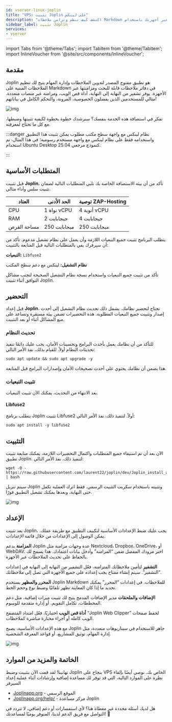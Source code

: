 ```yaml
---
id: vserver-linux-joplin
title: "VPS: تثبيت Joplin على لينكس"
description: "اكتشف كيف تنظم وتزامن ملاحظات Markdown المشفرة عبر أجهزتك باستخدام Joplin لتدوين ملاحظات آمن ومرن → تعلّم المزيد الآن"
sidebar_label: تثبيت Joplin
services:
- vserver
---
```


import Tabs from '@theme/Tabs';
import TabItem from '@theme/TabItem';
import InlineVoucher from '@site/src/components/InlineVoucher';

## مقدمة

Joplin هو تطبيق مفتوح المصدر لتدوين الملاحظات وإدارة المهام يتيح لك تنظيم الملاحظات المبنية على Markdown في دفاتر ملاحظات قابلة للبحث ومزامنتها عبر الأجهزة. يوفر تشفير من النهاية إلى النهاية، أداة قص الويب، ومزامنة عبر منصات متعددة. مثالي للمستخدمين الذين يفضلون الخصوصية، المرونة، والتحكم الكامل في بياناتهم!

![img](https://screensaver01.zap-hosting.com/index.php/s/qfo8k2RXWPFqi3g/preview)

تفكر في استضافة هذه الخدمة بنفسك؟ سنرشدك خطوة بخطوة لكيفية تثبيتها وضبطها، مع كل ما تحتاج لمعرفته.

:::danger نظام لينكس مع واجهة سطح مكتب مطلوب
يمكن تثبيت هذا التطبيق واستخدامه فقط على نظام لينكس مع واجهة مستخدم رسومية؛ في هذا المثال، تم استخدام Ubuntu Desktop 25.04 كنموذج مرجعي.

:::

<InlineVoucher />



## المتطلبات الأساسية

قبل تثبيت **Joplin**، تأكد من أن بيئة الاستضافة الخاصة بك تلبي المتطلبات التالية لضمان تثبيت سلس وأداء مثالي.

| العتاد | الحد الأدنى | توصية ZAP-Hosting |
| ---------- | ------------ | -------------------------- |
| CPU| 1 نواة vCPU | 4 أنوية vCPU |
| RAM| 2 جيجابايت | 4 جيجابايت |
| مساحة القرص | 250 ميجابايت | 250 ميجابايت |

يتطلب البرنامج تثبيت جميع التبعيات اللازمة وأن يعمل على نظام تشغيل مدعوم. تأكد من أن سيرفرك يفي بالمتطلبات التالية قبل المتابعة بالتثبيت:

**التبعيات:** `Libfuse2`

**نظام التشغيل:** لينكس مع دعم سطح المكتب

تأكد من تثبيت جميع التبعيات واستخدام نسخة نظام التشغيل الصحيحة لتجنب مشاكل التوافق أثناء تثبيت Joplin.



## التحضير

قبل إعداد **Joplin**، تحتاج لتحضير نظامك. يشمل ذلك تحديث نظام التشغيل إلى أحدث إصدار وتثبيت جميع التبعيات المطلوبة. هذه التحضيرات تضمن بيئة مستقرة وتساعد على منع المشاكل أثناء أو بعد التثبيت.


### تحديث النظام
للتأكد من أن نظامك يعمل بأحدث البرامج وتحسينات الأمان، يجب عليك دائمًا تنفيذ تحديثات النظام أولاً. للقيام بذلك، نفذ الأمر التالي:

```
sudo apt update && sudo apt upgrade -y
```
هذا يضمن أن نظامك يحتوي على أحدث تصحيحات الأمان وإصدارات البرامج قبل المتابعة.

### تثبيت التبعيات
بعد الانتهاء من التحديث، يمكنك الآن تثبيت التبعيات.

#### Libfuse2
يتطلب برنامج Joplin تثبيت Libfuse2 أولاً. لتنفيذ ذلك، نفذ الأمر التالي:
```
sudo apt install -y libfuse2
```




## التثبيت
الآن بعد أن تم استيفاء جميع المتطلبات واكتمال التحضيرات اللازمة، يمكنك متابعة تثبيت تطبيق Joplin. لتنفيذ ذلك، نفذ الأمر التالي:

```
wget -O - https://raw.githubusercontent.com/laurent22/joplin/dev/Joplin_install_and_update.sh | bash
```

سيتم تنزيل Joplin وتثبيته باستخدام سكربت التثبيت الرسمي. فقط اترك العملية تكمل حتى النهاية، وبعدها يمكنك تشغيل التطبيق فورًا.



![img](https://screensaver01.zap-hosting.com/index.php/s/Af9xjkqz7TSr4sZ/preview)



## الإعداد

بعد تثبيت Joplin، يجب عليك ضبط الإعدادات الأساسية لتكييف التطبيق مع طريقة عملك. يمكن الوصول إلى الإعدادات من خلال قائمة *الإعدادات*.

**المزامنة**
يدعم Joplin عدة وجهات مزامنة مثل Nextcloud، Dropbox، OneDrive، أو WebDAV. اختر مزودك المفضل ضمن “المزامنة” وأدخل بيانات اعتمادك. هذا يسمح لك بالحفاظ على تحديث الملاحظات عبر الأجهزة.

**التشفير**
لتأمين ملاحظاتك المتزامنة، فعّل التشفير من النهاية إلى النهاية في إعدادات “التشفير”. سيتم إنشاء مفتاح يجب إعداده على جميع الأجهزة التي تصل إلى ملاحظاتك.

**المحرر والمظهر**
يستخدم Joplin Markdown للملاحظات. في إعدادات “المحرر” يمكنك تحديد ما إذا كان المعاينة تظهر تلقائيًا وضبط نوع وحجم الخط.

**الإضافات والملحقات**
مدير الإضافات المدمج يتيح لك تثبيت ميزات إضافية، مثل دعم المخططات، تكامل التقويم، أو إدارة متقدمة للوسوم.

**أداة قص الويب**
اختياريًا، فعّل امتداد المتصفح “Joplin Web Clipper” لحفظ صفحات الويب كاملة أو أجزاء مختارة مباشرة كملاحظات.

مع هذه الإعدادات الأساسية، يصبح Joplin جاهز للاستخدام في سيناريوهات متعددة، مثل إدارة المهام، توثيق المشاريع، أو قواعد المعرفة الشخصية.



![img](https://screensaver01.zap-hosting.com/index.php/s/FyjyeF3EcRFe2qf/preview)




## الخاتمة والمزيد من الموارد

تهانينا! لقد قمت الآن بتثبيت وضبط Joplin بنجاح على VPS الخاص بك. نوصي أيضًا بإلقاء نظرة على الموارد التالية، التي قد توفر لك مساعدة إضافية وإرشادات أثناء عملية إعداد السيرفر

- [Joplinapp.org](https://joplin.org/) - الموقع الرسمي
- [Joplinapp.org/help/](https://joplinapp.org/help/) - مركز مساعدة Joplin

هل لديك أسئلة محددة غير مغطاة هنا؟ لأي استفسارات أو دعم إضافي، لا تتردد في التواصل مع فريق الدعم لدينا، المتوفر يوميًا لمساعدتك! 🙂



<InlineVoucher />